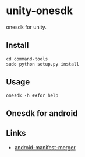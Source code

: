 # unity-onesdk
onesdk for unity.

## Install
```
cd command-tools
sudo python setup.py install
```
## Usage
```
onesdk -h ##for help
```
## Onesdk for android

## Links
* [android-manifest-merger](https://github.com/Bresiu/android-manifest-merger)
